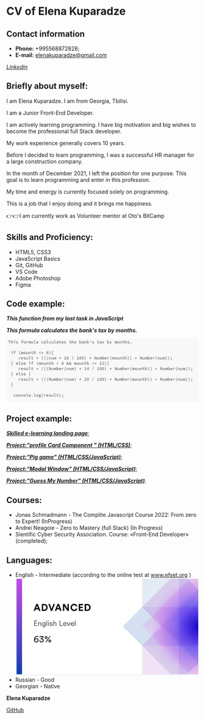 # CV of Elena Kuparadze

## Contact information

- **Phone:** +995568872828;
- **E-mail:** elenakuparadze@gmail.com

[*Linkedin*](https://www.linkedin.com/in/elena-kuparadze-5a0a8660/) 

## Briefly about myself:
I am Elena Kuparadze. I am from Georgia, Tbilisi.

I am a Junior Front-End Developer.

I am actively learning programming. I have big motivation and big wishes to become the professional full Stack developer.

My work experience generally covers 10 years.

Before I decided to learn programming, I was a successful HR manager for a large construction company.

In the month of December 2021, I left the position for one purpose. This goal is to learn programming and enter in this profession.

My time and energy is currently focused solely on programming.

This is a job that I enjoy doing and it brings me happiness.

👉👉I am currently work as Volunteer mentor at Oto's BitCamp

## Skills and Proficiency:
- HTML5, CSS3
- JavaScript Basics
- Git, GitHub
- VS Code
- Adobe Photoshop
- Figma

## Code example:

***This function from my last task in JavaScript***

***This formula calculates the bank's tax by months.***

![Code](CODE-EXEPLE.png)

## Project example:

[***Skilled e-learning landing page***](https://itsmeelo.github.io/Skilled-e-learning-landing-page/);

[***Project:"profile Card Component
" (HTML/CSS)***](https://itsmeelo.github.io/profile-card-component/);

[***Project:"Pig game" (HTML/CSS/JavaScript)***](https://itsmeelo.github.io/Pig-game/);

[***Project:"Modal Window" (HTML/CSS/JavaScript)***](https://itsmeelo.github.io/Modal-Window/index.html);

[***Project:"Guess My Number" (HTML/CSS/JavaScript)***](https://itsmeelo.github.io/Game-Guess-My-Number-/).

## Courses:

- Jonas Schmadmann - The Complite Javascript Course 2022: From zero to Expert! (InProgress)
- Andrei Neagoie - Zero to Mastery (full Stack) (In Progress)
- Sientific Cyber Security
Association.
Course: «Front-End
Developer»
(completed);

## Languages: 

- English - Intermediate (according to the online test at
www.efset.org
)
![Photo of English level](./Eng-Eng.png)
- Russian - Good
- Georgian - Native

**Elena Kuparadze**

[GitHub](https://github.com/Itsmeelo)
